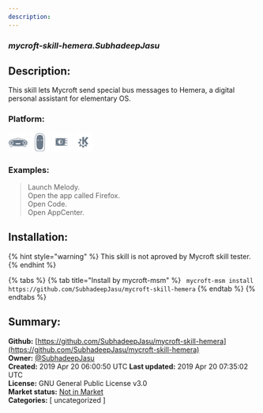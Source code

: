 ```yaml
---
description: 
---
```


### _mycroft-skill-hemera.SubhadeepJasu_  
## Description:  
This skill lets Mycroft send special bus messages to Hemera, a digital personal
assistant for elementary OS.  
  
  
### Platform:  
 ![Mark I](../.gitbook/assets/mark-1-icon.png)  ![Mark II](../.gitbook/assets/mark-2-icon.png)  ![Picroft](../.gitbook/assets/picroft-icon.png)  ![plasmoid](../.gitbook/assets/kde.png)   
### Examples:  
> Launch Melody.  
> Open the app called Firefox.  
> Open Code.  
> Open AppCenter.  
  
## Installation:  
{% hint style="warning" %}
This skill is not aproved by Mycroft skill tester.
{% endhint %}
    
{% tabs %}
{% tab title="Install by mycroft-msm" %}
``` mycroft-msm install https://github.com/SubhadeepJasu/mycroft-skill-hemera```
{% endtab %}
  {% endtabs %}
    
## Summary:  
**Github:** [https://github.com/SubhadeepJasu/mycroft-skill-hemera](https://github.com/SubhadeepJasu/mycroft-skill-hemera)  
**Owner:** [@SubhadeepJasu](https://github.com/SubhadeepJasu)  
**Created:** 2019 Apr 20 06:00:50 UTC  **Last updated:** 2019 Apr 20 07:35:02 UTC  
**License:** GNU General Public License v3.0  
**Market status:** [Not in Market](https://market.mycroft.ai/skill/)  
**Categories:** [ uncategorized ]   
